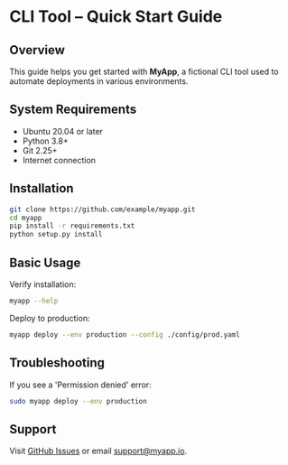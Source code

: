 # CLI Tool – Quick Start Guide

## Overview
This guide helps you get started with **MyApp**, a fictional CLI tool used to automate deployments in various environments.

## System Requirements
- Ubuntu 20.04 or later
- Python 3.8+
- Git 2.25+
- Internet connection

## Installation

```bash
git clone https://github.com/example/myapp.git
cd myapp
pip install -r requirements.txt
python setup.py install
```

## Basic Usage

Verify installation:

```bash
myapp --help
```

Deploy to production:

```bash
myapp deploy --env production --config ./config/prod.yaml
```

## Troubleshooting

If you see a 'Permission denied' error:

```bash
sudo myapp deploy --env production
```

## Support

Visit [GitHub Issues](https://github.com/example/myapp/issues) or email support@myapp.io.
